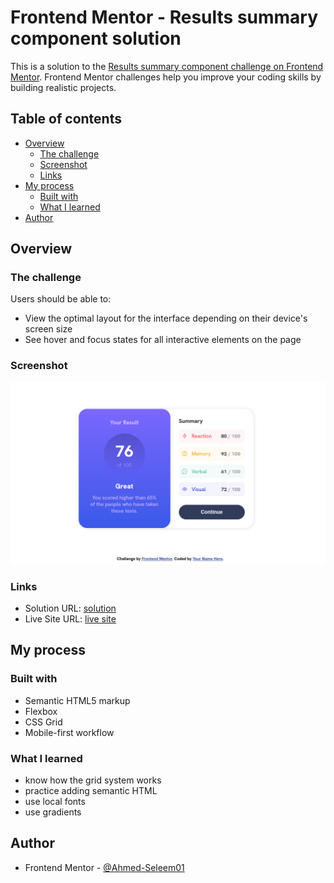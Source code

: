 # Frontend Mentor - Results summary component solution

This is a solution to the [Results summary component challenge on Frontend Mentor](https://www.frontendmentor.io/challenges/results-summary-component-CE_K6s0maV). Frontend Mentor challenges help you improve your coding skills by building realistic projects. 

## Table of contents

- [Overview](#overview)
  - [The challenge](#the-challenge)
  - [Screenshot](#screenshot)
  - [Links](#links)
- [My process](#my-process)
  - [Built with](#built-with)
  - [What I learned](#what-i-learned)
- [Author](#author)

## Overview

### The challenge

Users should be able to:

- View the optimal layout for the interface depending on their device's screen size
- See hover and focus states for all interactive elements on the page

### Screenshot

![screenshot](./summary.png)

### Links

- Solution URL: [solution](https://github.com/Ahmed-Seleem01/results-summary-component)
- Live Site URL: [live site](https://ahmed-seleem01.github.io/results-summary-component/)

## My process

### Built with

- Semantic HTML5 markup
- Flexbox
- CSS Grid
- Mobile-first workflow

### What I learned

- know how the grid system works 
- practice adding semantic HTML 
- use local fonts
- use gradients

## Author

- Frontend Mentor - [@Ahmed-Seleem01](https://www.frontendmentor.io/profile/Ahmed-Seleem01)

